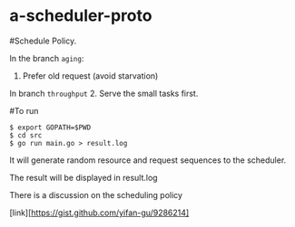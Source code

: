 a-scheduler-proto
=================

#Schedule Policy.

In the branch `aging`:
1. Prefer old request (avoid starvation)

In branch `throughput`
2. Serve the small tasks first.

#To run

```shell
$ export GOPATH=$PWD
$ cd src
$ go run main.go > result.log
```

It will generate random resource and request sequences to the scheduler.

The result will be displayed in result.log

There is a discussion on the scheduling policy 

[link][https://gist.github.com/yifan-gu/9286214]
